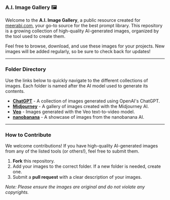 ### A.I. Image Gallery 🖼️

Welcome to the **A.I. Image Gallery**, a public resource created for [meerabi.com](https://www.meerabi.com), your go-to source for the best prompt library. This repository is a growing collection of high-quality AI-generated images, organized by the tool used to create them.

Feel free to browse, download, and use these images for your projects. New images will be added regularly, so be sure to check back for updates\!

-----

### Folder Directory

Use the links below to quickly navigate to the different collections of images. Each folder is named after the AI model used to generate its contents.

  * [**ChatGPT**](https://github.com/SRafi007/Awesome-AI-Gallery/tree/main/chatgpt) - A collection of images generated using OpenAI's ChatGPT.
  * [**Midjourney**](https://github.com/SRafi007/Awesome-AI-Gallery/tree/main/midjourney) - A gallery of images created with the Midjourney AI.
  * [**Veo**](https://github.com/SRafi007/Awesome-AI-Gallery/tree/main/nanobanana) - Images generated with the Veo text-to-video model.
  * [**nanobanana**](https://github.com/SRafi007/Awesome-AI-Gallery/tree/main/veo) - A showcase of images from the nanobanana AI.

-----

### How to Contribute

We welcome contributions\! If you have high-quality AI-generated images from any of the listed tools (or others\!), feel free to submit them.

1.  **Fork** this repository.
2.  Add your images to the correct folder. If a new folder is needed, create one.
3.  Submit a **pull request** with a clear description of your images.

*Note: Please ensure the images are original and do not violate any copyrights.*
